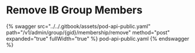 # Remove IB Group Members

{% swagger src="../../.gitbook/assets/pod-api-public.yaml" path="/v1/admin/group/{gid}/membership/remove" method="post" expanded="true" fullWidth="true" %} pod-api-public.yaml {% endswagger %}
